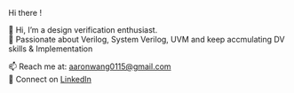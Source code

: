 Hi there !

👋 Hi, I’m a design verification enthusiast.  
🧠 Passionate about Verilog, System Verilog, UVM and keep accmulating DV skills & Implementation

📫 Reach me at: aaronwang0115@gmail.com  
🔗 Connect on [LinkedIn](https://www.linkedin.com/in/reo-wang-0462a2141?utm_source=share&utm_campaign=share_via&utm_content=profile&utm_medium=android_app)
